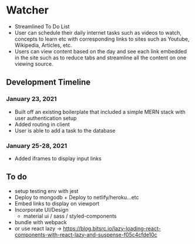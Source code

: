 # Watcher

- Streamlined To Do List
- User can schedule their daily internet tasks such as videos to watch, concepts to learn etc with corresponding links to sites such as Youtube, Wikipedia, Articles, etc.
- Users can view content based on the day and see each link embedded in the site such as to reduce tabs and streamline all the content on one viewing source.

## Development Timeline

### January 23, 2021 
- Built off an existing boilerplate that included a simple MERN stack with user authentication setup
- Added routing in client
- User is able to add a task to the database

### January 25-28, 2021
- Added iframes to display input links


## To do

- setup testing env with jest
- Deploy to mongodb + Deploy to netlify/heroku...etc
- Embed links to display on viewport
- Incorporate UI/Design
    - material ui / sass / styled-components
- bundle with webpack
- or use react lazy -> https://blog.bitsrc.io/lazy-loading-react-components-with-react-lazy-and-suspense-f05c4cfde10c

